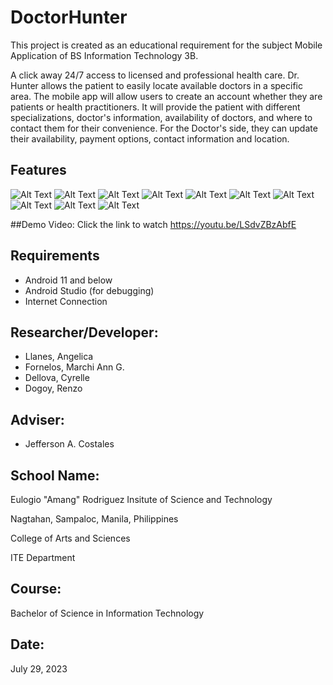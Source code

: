 # DoctorHunter
This project is created as an educational requirement for the subject Mobile Application of BS Information Technology 3B.

A click away 24/7 access to licensed and professional health care. Dr. Hunter allows the patient to easily locate available doctors in a specific area. The mobile app will allow users to create an account whether they are patients or health practitioners. 
It will provide the patient with different specializations, doctor's information, availability of doctors, and where to contact them for their convenience. For the Doctor's side, they can update their availability, payment options, contact information and location.

## Features
![Alt Text](keystore/1.jpg)
![Alt Text](keystore/2.jpg)
![Alt Text](keystore/3.jpg)
![Alt Text](keystore/4.jpg)
![Alt Text](keystore/5.jpg)
![Alt Text](keystore/6.jpg)
![Alt Text](keystore/7.jpg)
![Alt Text](keystore/8.jpg)
![Alt Text](keystore/9.jpg)
![Alt Text](keystore/10.jpg)


##Demo Video:
Click the link to watch https://youtu.be/LSdvZBzAbfE

## Requirements
* Android 11 and below
* Android Studio (for debugging)
* Internet Connection

## Researcher/Developer:
* Llanes, Angelica 
* Fornelos, Marchi Ann G.
* Dellova, Cyrelle
* Dogoy, Renzo

## Adviser:
* Jefferson A. Costales

## School Name:
Eulogio "Amang" Rodriguez Insitute of Science and Technology

Nagtahan, Sampaloc, Manila, Philippines

College of Arts and Sciences

ITE Department

## Course:
Bachelor of Science in Information Technology

## Date:
July 29, 2023
